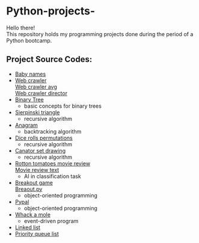 # Python-projects-
Hello there!\
This repository holds my programming projects done during the period of a Python bootcamp. 

## Project Source Codes: 
* [Baby names](https://github.com/ysc06/Python-projects-/blob/main/Python%20Projects/babygraphics.py) 
* [Web crawler](https://github.com/ysc06/Python-projects-/blob/main/Python%20Projects/web_crawler.py) \
  [Web crawler avg](https://github.com/ysc06/Python-projects-/blob/main/Python%20Projects/web_crawler_avg.py)\
  [Web crawler director](https://github.com/ysc06/Python-projects-/blob/main/Python%20Projects/web_crawler_directors.py)               
* [Binary Tree](https://github.com/ysc06/Python-projects-/blob/main/Python%20Projects/tree.py)
  * basic concepts for binary trees
* [Sierpinski triangle](https://github.com/ysc06/Python-projects-/blob/main/Python%20Projects/sierpinski.py)
  * recursive algorithm
* [Anagram](https://github.com/ysc06/Python-projects-/blob/main/Python%20Projects/anagram.py)
  * backtracking algorithm
* [Dice rolls permutations](https://github.com/ysc06/Python-projects-/blob/main/Python%20Projects/dice_rolls_sum.py)
  * recursive algorithm
* [Canator set drawing](https://github.com/ysc06/Python-projects-/blob/main/Python%20Projects/cantor_set_drawing.py)
  * recursive algorithm
* [Rotton tomatoes movie review](https://github.com/ysc06/Python-projects-/blob/main/Python%20Projects/rotten_tomato.py)\
  [Movie review text](https://github.com/ysc06/Python-projects-/blob/main/Python%20Projects/movie_review.txt)
  * AI in classification task
* [Breakout game](https://github.com/ysc06/Python-projects-/blob/main/Python%20Projects/breakoutgraphics.py) \
  [Breaout.py](https://github.com/ysc06/Python-projects-/blob/main/Python%20Projects/breakout.py)
  * object-oriented programming
* [Pypal](https://github.com/ysc06/Python-projects-/blob/main/Python%20Projects/pypal.py)
  * object-oriented programming
* [Whack a mole](https://github.com/ysc06/Python-projects-/blob/main/Python%20Projects/whack_a_mole.py)
  * event-driven program
* [Linked list](https://github.com/ysc06/Python-projects-/blob/main/Python%20Projects/linked_list.py)
* [Priority queue list](https://github.com/ysc06/Python-projects-/blob/main/Python%20Projects/priority_queue_list.py)
